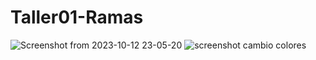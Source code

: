 # Taller01-Ramas
![Screenshot from 2023-10-12 23-05-20](https://github.com/jojusuar/Taller01-Ramas/assets/139071604/e29bfd85-9ec1-4437-be8e-3b2f398fe44c)
![screenshot cambio colores](https://github.com/jojusuar/Taller01-Ramas/assets/139704941/71bf393a-1530-4c32-9b52-6835bafd5926)